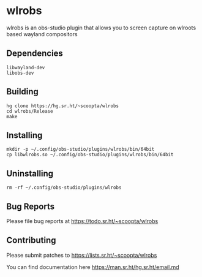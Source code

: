 # wlrobs
wlrobs is an obs-studio plugin that allows you to screen capture on wlroots based wayland compositors
## Dependencies
	libwayland-dev
	libobs-dev
## Building
	hg clone https://hg.sr.ht/~scoopta/wlrobs
	cd wlrobs/Release
	make
## Installing
	mkdir -p ~/.config/obs-studio/plugins/wlrobs/bin/64bit
	cp libwlrobs.so ~/.config/obs-studio/plugins/wlrobs/bin/64bit
## Uninstalling
	rm -rf ~/.config/obs-studio/plugins/wlrobs
## Bug Reports
Please file bug reports at https://todo.sr.ht/~scoopta/wlrobs
## Contributing
Please submit patches to https://lists.sr.ht/~scoopta/wlrobs

You can find documentation here https://man.sr.ht/hg.sr.ht/email.md
